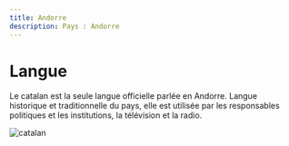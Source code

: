 ```yaml
---
title: Andorre
description: Pays : Andorre
---
```


# Langue

Le catalan est la seule langue officielle parlée en Andorre. Langue historique et traditionnelle du pays, elle est utilisée par les responsables politiques et les institutions, la télévision et la radio.

![catalan](https://upload.wikimedia.org/wikipedia/commons/c/cc/Catalan_in_Europe.png)
